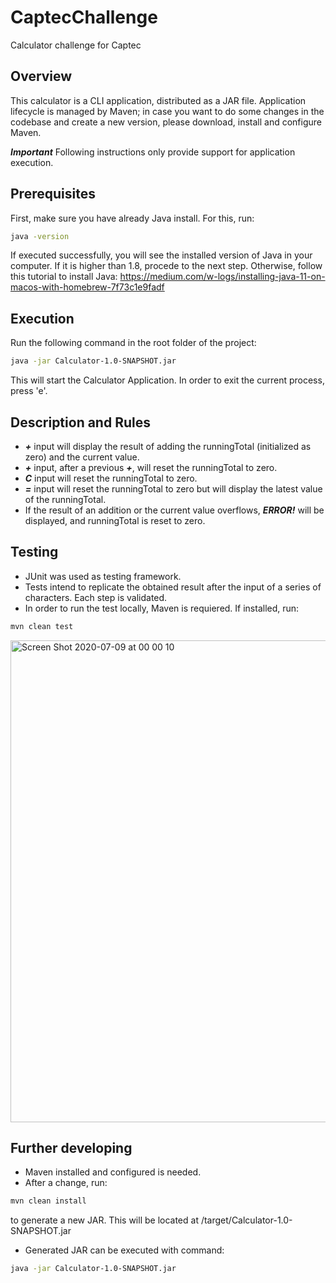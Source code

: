# CaptecChallenge
Calculator challenge for Captec

## Overview
This calculator is a CLI application, distributed as a JAR file. Application lifecycle is managed by Maven; in case you want to do some changes in the codebase and create a new version, please download, install and configure Maven. 

***Important***
Following instructions only provide support for application execution.

## Prerequisites
First, make sure you have already Java install. For this, run: 

``` bash
java -version
```

If executed successfully, you will see the installed version of Java in your computer. If it is higher than 1.8, procede to the next step. 
Otherwise, follow this tutorial to install Java:
https://medium.com/w-logs/installing-java-11-on-macos-with-homebrew-7f73c1e9fadf

## Execution
Run the following command in the root folder of the project:
``` bash
java -jar Calculator-1.0-SNAPSHOT.jar 
```

This will start the Calculator Application. In order to exit the current process, press 'e'. 

## Description and Rules
- ***+*** input will display the result of adding the runningTotal (initialized as zero) and the current value.
- ***+*** input, after a previous ***+***, will reset the runningTotal to zero.
- ***C*** input will reset the runningTotal to zero.
- ***=*** input will reset the runningTotal to zero but will display the latest value of the runningTotal.
- If the result of an addition or the current value overflows, ***ERROR!*** will be displayed, and runningTotal is reset to zero.

## Testing
- JUnit was used as testing framework.
- Tests intend to replicate the obtained result after the input of a series of characters. Each step is validated.
- In order to run the test locally, Maven is requiered. If installed, run:
``` bash
mvn clean test
```
<img width="771" alt="Screen Shot 2020-07-09 at 00 00 10" src="https://user-images.githubusercontent.com/23660935/86999092-64861800-c177-11ea-917a-c9836283a885.png">



## Further developing
- Maven installed and configured is needed.
- After a change, run:
``` bash
mvn clean install
```
to generate a new JAR. This will be located at /target/Calculator-1.0-SNAPSHOT.jar
- Generated JAR can be executed with command:
``` bash
java -jar Calculator-1.0-SNAPSHOT.jar
```



